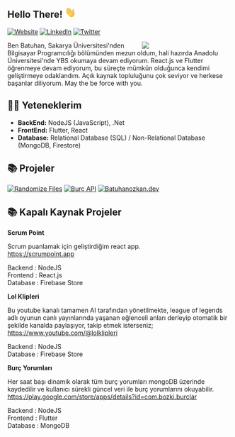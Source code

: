 <h2> Hello There! <img src="https://raw.githubusercontent.com/ABSphreak/ABSphreak/master/gifs/Hi.gif" height="25px"></h2>

[
![Website](https://img.shields.io/badge/Website-CC5500?style=for-the-badge&logo=&logoColor=white)](https://batuhanozkan.dev/) [ ![LinkedIn](https://img.shields.io/badge/LinkedIn-4682B4?style=for-the-badge&logo=linkedin&logoColor=white)](https://www.linkedin.com/in/batudev/) [![Twitter](https://img.shields.io/badge/Twitter-1E90FF?style=for-the-badge&logo=twitter&logoColor=white)](https://twitter.com/batujsx)

<img align="right" src="https://camo.githubusercontent.com/97d0c0c4209208d8ec9573c7e213e05872a9f59b703868647b559b77af601cc6/68747470733a2f2f692e70696e696d672e636f6d2f6f726967696e616c732f65382f66342f35332f65386634353334363961336563393765636433353464663436356437333931332e676966" width='200'/> 

Ben Batuhan, Sakarya Üniversitesi'nden Bilgisayar Programcılığı bölümünden mezun oldum, hali hazırda Anadolu Üniversitesi'nde YBS okumaya devam ediyorum. React.js ve Flutter öğrenmeye devam ediyorum, bu süreçte mümkün olduğunca kendimi geliştirmeye odaklandım. Açık kaynak topluluğunu çok seviyor ve herkese başarılar diliyorum. May the be force with you.

## 👨‍💻 Yeteneklerim

-  **BackEnd:**  NodeJS (JavaScript), .Net
-  **FrontEnd:**  Flutter, React
-  **Database:** Relational Database (SQL) / Non-Relational Database (MongoDB, Firestore)


## 📚 Projeler

[![Randomize Files](https://github-readme-stats.vercel.app/api/pin/?username=bozkankod&repo=randomizefiles&theme=dark)](https://github.com/bozkankod/randomizefiles)
[![Burç API](https://github-readme-stats.vercel.app/api/pin/?username=bozkankod&repo=burcapi&theme=dark)](https://github.com/bozkankod/burcapi)
[![Batuhanozkan.dev](https://github-readme-stats.vercel.app/api/pin/?username=bozkankod&repo=landing-page&theme=dark)](https://github.com/bozkankod/landing-page)

## 📚 Kapalı Kaynak Projeler

**Scrum Point**

Scrum puanlamak için geliştirdiğim react app. <br/>
https://scrumpoint.app

Backend : NodeJS <br/>
Frontend : React.js <br/>
Database : Firebase Store <br/>

**Lol Klipleri**

Bu youtube kanalı tamamen AI tarafından yönetilmekte, league of legends adlı oyunun canlı yayınlarında yaşanan eğlenceli anları derleyip otomatik bir şekilde kanalda paylaşıyor, takip etmek isterseniz; <br/>
https://www.youtube.com/@lolklipleri

Backend : NodeJS <br/>
Database : Firebase Store

**Burç Yorumları**

Her saat başı dinamik olarak tüm burç yorumları mongoDB üzerinde kaydedilir ve kullanıcı sürekli güncel veri ile burç yorumlarını okuyabilir.<br/>
https://play.google.com/store/apps/details?id=com.bozki.burclar

Backend : NodeJS <br/>
Frontend : Flutter <br/>
Database : MongoDB

